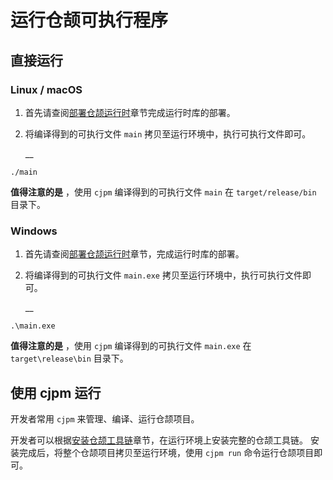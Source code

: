 
# 运行仓颉可执行程序

## 直接运行

### Linux / macOS

  1. 首先请查阅[部署仓颉运行时](./user_manual/source_zh_cn/deploy_and_run/runtime_deploy_cjnative.md)章节完成运行时库的部署。

  2. 将编译得到的可执行文件 `main` 拷贝至运行环境中，执行可执行文件即可。
    
        __
    
    ./main

**值得注意的是** ，使用 `cjpm` 编译得到的可执行文件 `main` 在 `target/release/bin` 目录下。

### Windows

  1. 首先请查阅[部署仓颉运行时](./user_manual/source_zh_cn/deploy_and_run/runtime_deploy_cjnative.md)章节，完成运行时库的部署。

  2. 将编译得到的可执行文件 `main.exe` 拷贝至运行环境中，执行可执行文件即可。
    
        __
    
    .\main.exe

**值得注意的是** ，使用 `cjpm` 编译得到的可执行文件 `main.exe` 在 `target\release\bin` 目录下。

## 使用 cjpm 运行

开发者常用 `cjpm` 来管理、编译、运行仓颉项目。

开发者可以根据[安装仓颉工具链](./user_manual/source_zh_cn/first_understanding/install.md)章节，在运行环境上安装完整的仓颉工具链。 安装完成后，将整个仓颉项目拷贝至运行环境，使用 `cjpm run` 命令运行仓颉项目即可。